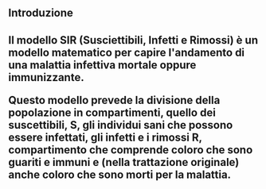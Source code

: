 <h2> Introduzione <h2>
  <p>Il modello SIR (Susciettibili, Infetti e Rimossi) è un modello matematico per capire l'andamento di una malattia infettiva mortale oppure immunizzante.</p>
<p>Questo modello prevede la divisione della popolazione in compartimenti, quello dei suscettibili, S, gli individui sani che possono essere infettati, gli infetti e i rimossi R, compartimento che comprende coloro che sono guariti e immuni e (nella trattazione originale) anche coloro che sono morti per la malattia.<p>
